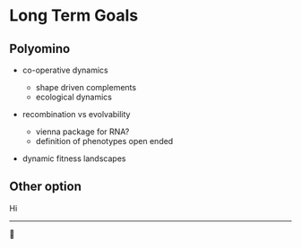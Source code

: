 # Long Term Goals

## Polyomino

- co-operative dynamics
  - shape driven complements
  - ecological dynamics

- recombination vs evolvability
  - vienna package for RNA?
  - definition of phenotypes open ended

- dynamic fitness landscapes

## Other option

Hi

---

:chicken: